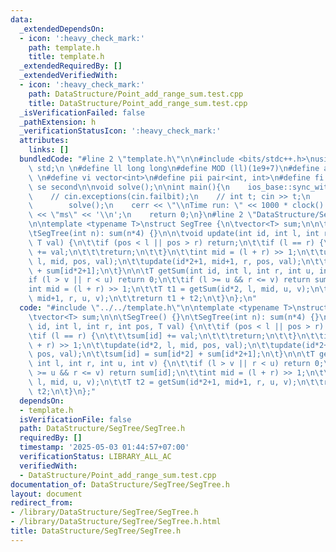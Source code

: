 ```yaml
---
data:
  _extendedDependsOn:
  - icon: ':heavy_check_mark:'
    path: template.h
    title: template.h
  _extendedRequiredBy: []
  _extendedVerifiedWith:
  - icon: ':heavy_check_mark:'
    path: DataStructure/Point_add_range_sum.test.cpp
    title: DataStructure/Point_add_range_sum.test.cpp
  _isVerificationFailed: false
  _pathExtension: h
  _verificationStatusIcon: ':heavy_check_mark:'
  attributes:
    links: []
  bundledCode: "#line 2 \"template.h\"\n\n#include <bits/stdc++.h>\nusing namespace\
    \ std;\n \n#define ll long long\n#define MOD (ll)(1e9+7)\n#define all(x) (x).begin(),(x).end()\n\
    \ \n#define vi vector<int>\n#define pii pair<int, int>\n#define fi first\n#define\
    \ se second\n\nvoid solve();\n\nint main(){\n    ios_base::sync_with_stdio(false);cin.tie(NULL);\n\
    \    // cin.exceptions(cin.failbit);\n    // int t; cin >> t;\n    // while(t--)\n\
    \        solve();\n    cerr << \"\\nTime run: \" << 1000 * clock() / CLOCKS_PER_SEC\
    \ << \"ms\" << '\\n';\n    return 0;\n}\n#line 2 \"DataStructure/SegTree/SegTree.h\"\
    \n\ntemplate <typename T>\nstruct SegTree {\n\tvector<T> sum;\n\n\tSegTree() {}\n\
    \tSegTree(int n): sum(n*4) {}\n\n\tvoid update(int id, int l, int r, int pos,\
    \ T val) {\n\t\tif (pos < l || pos > r) return;\n\t\tif (l == r) {\n\t\t\tsum[id]\
    \ += val;\n\t\t\treturn;\n\t\t}\n\t\tint mid = (l + r) >> 1;\n\t\tupdate(id*2,\
    \ l, mid, pos, val);\n\t\tupdate(id*2+1, mid+1, r, pos, val);\n\t\tsum[id] = sum[id*2]\
    \ + sum[id*2+1];\n\t}\n\n\tT getSum(int id, int l, int r, int u, int v) {\n\t\t\
    if (l > v || r < u) return 0;\n\t\tif (l >= u && r <= v) return sum[id];\n\t\t\
    int mid = (l + r) >> 1;\n\t\tT t1 = getSum(id*2, l, mid, u, v);\n\t\tT t2 = getSum(id*2+1,\
    \ mid+1, r, u, v);\n\t\treturn t1 + t2;\n\t}\n};\n"
  code: "#include \"../../template.h\"\n\ntemplate <typename T>\nstruct SegTree {\n\
    \tvector<T> sum;\n\n\tSegTree() {}\n\tSegTree(int n): sum(n*4) {}\n\n\tvoid update(int\
    \ id, int l, int r, int pos, T val) {\n\t\tif (pos < l || pos > r) return;\n\t\
    \tif (l == r) {\n\t\t\tsum[id] += val;\n\t\t\treturn;\n\t\t}\n\t\tint mid = (l\
    \ + r) >> 1;\n\t\tupdate(id*2, l, mid, pos, val);\n\t\tupdate(id*2+1, mid+1, r,\
    \ pos, val);\n\t\tsum[id] = sum[id*2] + sum[id*2+1];\n\t}\n\n\tT getSum(int id,\
    \ int l, int r, int u, int v) {\n\t\tif (l > v || r < u) return 0;\n\t\tif (l\
    \ >= u && r <= v) return sum[id];\n\t\tint mid = (l + r) >> 1;\n\t\tT t1 = getSum(id*2,\
    \ l, mid, u, v);\n\t\tT t2 = getSum(id*2+1, mid+1, r, u, v);\n\t\treturn t1 +\
    \ t2;\n\t}\n};"
  dependsOn:
  - template.h
  isVerificationFile: false
  path: DataStructure/SegTree/SegTree.h
  requiredBy: []
  timestamp: '2025-05-03 01:44:57+07:00'
  verificationStatus: LIBRARY_ALL_AC
  verifiedWith:
  - DataStructure/Point_add_range_sum.test.cpp
documentation_of: DataStructure/SegTree/SegTree.h
layout: document
redirect_from:
- /library/DataStructure/SegTree/SegTree.h
- /library/DataStructure/SegTree/SegTree.h.html
title: DataStructure/SegTree/SegTree.h
---
```

